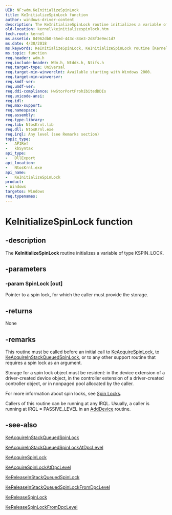 ```yaml
---
UID: NF:wdm.KeInitializeSpinLock
title: KeInitializeSpinLock function
author: windows-driver-content
description: The KeInitializeSpinLock routine initializes a variable of type KSPIN_LOCK.
old-location: kernel\keinitializespinlock.htm
tech.root: kernel
ms.assetid: 84962db0-55ed-443c-84e3-2d8f3e9ec1d7
ms.date: 4/30/2018
ms.keywords: KeInitializeSpinLock, KeInitializeSpinLock routine [Kernel-Mode Driver Architecture], k105_715eff59-827a-4d41-8e3a-2ce0d1f1181d.xml, kernel.keinitializespinlock, wdm/KeInitializeSpinLock
ms.topic: function
req.header: wdm.h
req.include-header: Wdm.h, Ntddk.h, Ntifs.h
req.target-type: Universal
req.target-min-winverclnt: Available starting with Windows 2000.
req.target-min-winversvr: 
req.kmdf-ver: 
req.umdf-ver: 
req.ddi-compliance: HwStorPortProhibitedDDIs
req.unicode-ansi: 
req.idl: 
req.max-support: 
req.namespace: 
req.assembly: 
req.type-library: 
req.lib: NtosKrnl.lib
req.dll: NtosKrnl.exe
req.irql: Any level (see Remarks section)
topic_type:
-	APIRef
-	kbSyntax
api_type:
-	DllExport
api_location:
-	NtosKrnl.exe
api_name:
-	KeInitializeSpinLock
product:
- Windows
targetos: Windows
req.typenames: 
---
```


# KeInitializeSpinLock function


## -description


The <b>KeInitializeSpinLock </b>routine initializes a variable of type KSPIN_LOCK.


## -parameters




### -param SpinLock [out]

Pointer to a spin lock, for which the caller must provide the storage.


## -returns



None




## -remarks



This routine must be called before an initial call to <a href="https://msdn.microsoft.com/library/windows/hardware/ff551917">KeAcquireSpinLock</a>, to <a href="https://msdn.microsoft.com/library/windows/hardware/ff551899">KeAcquireInStackQueuedSpinLock</a>, or to any other support routine that requires a spin lock as an argument.

Storage for a spin lock object must be resident: in the device extension of a driver-created device object, in the controller extension of a driver-created controller object, or in nonpaged pool allocated by the caller.

For more information about spin locks, see <a href="https://msdn.microsoft.com/library/windows/hardware/ff563830">Spin Locks</a>.

Callers of this routine can be running at any IRQL. Usually, a caller is running at IRQL = PASSIVE_LEVEL in an <a href="https://msdn.microsoft.com/library/windows/hardware/ff540521">AddDevice</a> routine.




## -see-also




<a href="https://msdn.microsoft.com/library/windows/hardware/ff551899">KeAcquireInStackQueuedSpinLock</a>



<a href="https://msdn.microsoft.com/library/windows/hardware/ff551908">KeAcquireInStackQueuedSpinLockAtDpcLevel</a>



<a href="https://msdn.microsoft.com/library/windows/hardware/ff551917">KeAcquireSpinLock</a>



<a href="https://msdn.microsoft.com/library/windows/hardware/ff551921">KeAcquireSpinLockAtDpcLevel</a>



<a href="https://msdn.microsoft.com/library/windows/hardware/ff553130">KeReleaseInStackQueuedSpinLock</a>



<a href="https://msdn.microsoft.com/library/windows/hardware/ff553137">KeReleaseInStackQueuedSpinLockFromDpcLevel</a>



<a href="https://msdn.microsoft.com/library/windows/hardware/ff553145">KeReleaseSpinLock</a>



<a href="https://msdn.microsoft.com/library/windows/hardware/ff553150">KeReleaseSpinLockFromDpcLevel</a>
 

 

